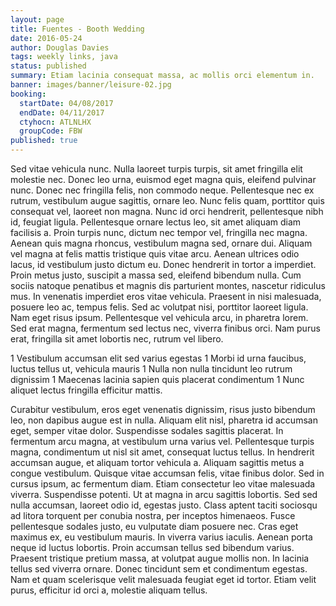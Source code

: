 ```yaml
---
layout: page
title: Fuentes - Booth Wedding
date: 2016-05-24
author: Douglas Davies
tags: weekly links, java
status: published
summary: Etiam lacinia consequat massa, ac mollis orci elementum in.
banner: images/banner/leisure-02.jpg
booking:
  startDate: 04/08/2017
  endDate: 04/11/2017
  ctyhocn: ATLNLHX
  groupCode: FBW
published: true
---
```

Sed vitae vehicula nunc. Nulla laoreet turpis turpis, sit amet fringilla elit molestie nec. Donec leo urna, euismod eget magna quis, eleifend pulvinar nunc. Donec nec fringilla felis, non commodo neque. Pellentesque nec ex rutrum, vestibulum augue sagittis, ornare leo. Nunc felis quam, porttitor quis consequat vel, laoreet non magna. Nunc id orci hendrerit, pellentesque nibh id, feugiat ligula. Pellentesque ornare lectus leo, sit amet aliquam diam facilisis a. Proin turpis nunc, dictum nec tempor vel, fringilla nec magna. Aenean quis magna rhoncus, vestibulum magna sed, ornare dui. Aliquam vel magna at felis mattis tristique quis vitae arcu.
Aenean ultrices odio lacus, id vestibulum justo dictum eu. Donec hendrerit in tortor a imperdiet. Proin metus justo, suscipit a massa sed, eleifend bibendum nulla. Cum sociis natoque penatibus et magnis dis parturient montes, nascetur ridiculus mus. In venenatis imperdiet eros vitae vehicula. Praesent in nisi malesuada, posuere leo ac, tempus felis. Sed ac volutpat nisi, porttitor laoreet ligula. Nam eget risus ipsum. Pellentesque vel vehicula arcu, in pharetra lorem. Sed erat magna, fermentum sed lectus nec, viverra finibus orci. Nam purus erat, fringilla sit amet lobortis nec, rutrum vel libero.

1 Vestibulum accumsan elit sed varius egestas
1 Morbi id urna faucibus, luctus tellus ut, vehicula mauris
1 Nulla non nulla tincidunt leo rutrum dignissim
1 Maecenas lacinia sapien quis placerat condimentum
1 Nunc aliquet lectus fringilla efficitur mattis.

Curabitur vestibulum, eros eget venenatis dignissim, risus justo bibendum leo, non dapibus augue est in nulla. Aliquam elit nisl, pharetra id accumsan eget, semper vitae dolor. Suspendisse sodales sagittis placerat. In fermentum arcu magna, at vestibulum urna varius vel. Pellentesque turpis magna, condimentum ut nisl sit amet, consequat luctus tellus. In hendrerit accumsan augue, et aliquam tortor vehicula a. Aliquam sagittis metus a congue vestibulum. Quisque vitae accumsan felis, vitae finibus dolor. Sed in cursus ipsum, ac fermentum diam. Etiam consectetur leo vitae malesuada viverra. Suspendisse potenti. Ut at magna in arcu sagittis lobortis. Sed sed nulla accumsan, laoreet odio id, egestas justo. Class aptent taciti sociosqu ad litora torquent per conubia nostra, per inceptos himenaeos.
Fusce pellentesque sodales justo, eu vulputate diam posuere nec. Cras eget maximus ex, eu vestibulum mauris. In viverra varius iaculis. Aenean porta neque id luctus lobortis. Proin accumsan tellus sed bibendum varius. Praesent tristique pretium massa, at volutpat augue mollis non. In lacinia tellus sed viverra ornare. Donec tincidunt sem et condimentum egestas. Nam et quam scelerisque velit malesuada feugiat eget id tortor. Etiam velit purus, efficitur id orci a, molestie aliquam tellus.
